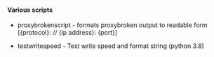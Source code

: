#### Various scripts
* proxybrokenscript - formats proxybroken output to readable form [{protocol}: // {ip address}: {port}]

* testwritespeed - Test write speed and format string (python 3.8)
